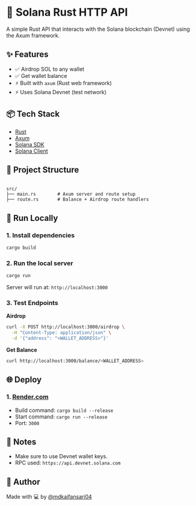 # 🔗 Solana Rust HTTP API

A simple Rust API that interacts with the Solana blockchain (Devnet) using the Axum framework.

## ✨ Features

- ✅ Airdrop SOL to any wallet
- ✅ Get wallet balance
- ⚡ Built with `axum` (Rust web framework)
- ⚡ Uses Solana Devnet (test network)

## 📦 Tech Stack

- [Rust](https://www.rust-lang.org/)
- [Axum](https://docs.rs/axum/)
- [Solana SDK](https://docs.rs/solana-sdk)
- [Solana Client](https://docs.rs/solana-client)

## 📁 Project Structure

```

src/
├── main.rs        # Axum server and route setup
├── route.rs       # Balance + Airdrop route handlers

```

## 🚀 Run Locally

### 1. Install dependencies

```bash
cargo build
```

### 2. Run the local server

```bash
cargo run
```

Server will run at: `http://localhost:3000`

### 3. Test Endpoints

**Airdrop**

```bash
curl -X POST http://localhost:3000/airdrop \
  -H "Content-Type: application/json" \
  -d '{"address": "<WALLET_ADDRESS>"}'
```

**Get Balance**

```bash
curl http://localhost:3000/balance/<WALLET_ADDRESS>
```

## 🌐 Deploy

### 1. [Render.com](https://render.com)

- Build command: `cargo build --release`
- Start command: `cargo run --release`
- Port: `3000`

## 📘 Notes

- Make sure to use Devnet wallet keys.
- RPC used: `https://api.devnet.solana.com`

## 🧠 Author

Made with 💻 by [@mdkaifansari04](https://github.com/mdkaifansari04)
